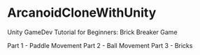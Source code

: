 # ArcanoidCloneWithUnity
 Unity GameDev Tutorial for Beginners: Brick Breaker Game



Part 1 - Paddle Movement
Part 2 - Ball Movement
Part 3 - Bricks

